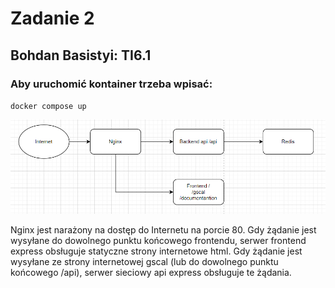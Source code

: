 # Zadanie 2

## Bohdan Basistyi: TI6.1

### Aby uruchomić kontainer trzeba wpisać:
`docker compose up`

![image](https://github.com/Kussasin/fibonacci_calc/blob/main/home/public/diagram.png?raw=true)

 Nginx jest narażony na dostęp do Internetu na porcie 80. Gdy żądanie jest wysyłane do dowolnego punktu
końcowego frontendu, serwer frontend express obsługuje statyczne strony internetowe html. Gdy żądanie jest
wysyłane ze strony internetowej gscal (lub do dowolnego punktu końcowego /api), serwer sieciowy api express
obsługuje te żądania.
